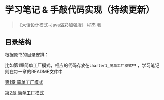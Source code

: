 # 学习笔记 & 手敲代码实现（持续更新）
> 《大话设计模式-Java溢彩加强版》 程杰 著



## 目录结构

根据原书的目录安排：

比如第1章简单工厂模式，相应的代码存放在`charter1_简单工厂模式`中 ，学习笔记则在每一章的README文件中

[第1章 简单工厂模式](code/charpter1_简单工厂模式/README.md)

[第2章 简单工厂模式](code/charpter2_策略模式/README.md)